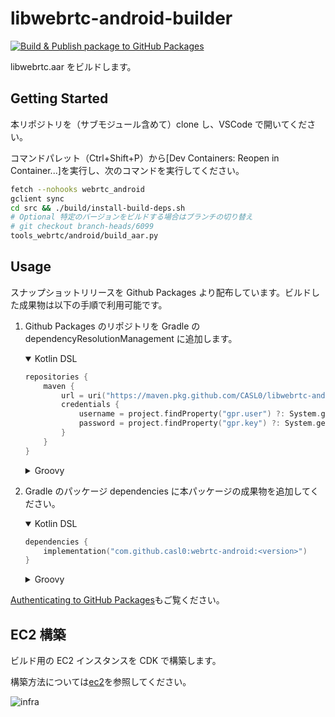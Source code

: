 # libwebrtc-android-builder

[![Build & Publish package to GitHub Packages](https://github.com/CASL0/libwebrtc-android-builder/actions/workflows/publish.yaml/badge.svg)](https://github.com/CASL0/libwebrtc-android-builder/actions/workflows/publish.yaml)

libwebrtc.aar をビルドします。

## Getting Started

本リポジトリを（サブモジュール含めて）clone し、VSCode で開いてください。

コマンドパレット（Ctrl+Shift+P）から[Dev Containers: Reopen in Container...]を実行し、次のコマンドを実行してください。

```sh
fetch --nohooks webrtc_android
gclient sync
cd src && ./build/install-build-deps.sh
# Optional 特定のバージョンをビルドする場合はブランチの切り替え
# git checkout branch-heads/6099
tools_webrtc/android/build_aar.py
```

## Usage

スナップショットリリースを Github Packages より配布しています。ビルドした成果物は以下の手順で利用可能です。

1. Github Packages のリポジトリを Gradle の dependencyResolutionManagement に追加します。
   <details open>
   <summary>Kotlin DSL</summary>

   ```kotlin
   repositories {
       maven {
           url = uri("https://maven.pkg.github.com/CASL0/libwebrtc-android-builder")
           credentials {
               username = project.findProperty("gpr.user") ?: System.getenv("USERNAME")
               password = project.findProperty("gpr.key") ?: System.getenv("TOKEN")
           }
       }
   }
   ```

   </details>
   <details>
   <summary>Groovy</summary>

   ```groovy
   repositories {
       maven {
           url = uri("https://maven.pkg.github.com/CASL0/libwebrtc-android-builder")
           credentials {
               username = project.findProperty("gpr.user") as String? ?: System.getenv("USERNAME")
               password = project.findProperty("gpr.key") as String? ?: System.getenv("TOKEN")
           }
       }
   }
   ```

   </details>

1. Gradle のパッケージ dependencies に本パッケージの成果物を追加してください。
      <details open>
      <summary>Kotlin DSL</summary>

   ```kotlin
   dependencies {
       implementation("com.github.casl0:webrtc-android:<version>")
   }
   ```

      </details>
      <details>
      <summary>Groovy</summary>

   ```groovy
   dependencies {
       implementation "com.github.casl0:webrtc-android:<version>"
   }
   ```

      </details>

[Authenticating to GitHub Packages](https://docs.github.com/en/packages/learn-github-packages/introduction-to-github-packages#authenticating-to-github-packages)もご覧ください。

## EC2 構築

ビルド用の EC2 インスタンスを CDK で構築します。

構築方法については[ec2](./ec2/)を参照してください。

![infra](https://github.com/CASL0/libwebrtc-android-builder/assets/28913760/11dd6e33-e446-4f27-a4ea-d44415b08435)
